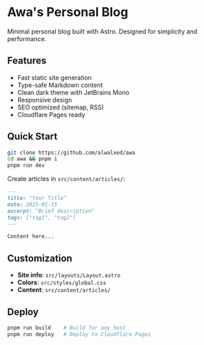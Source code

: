 # Awa's Personal Blog

Minimal personal blog built with Astro. Designed for simplicity and performance.

## Features

- Fast static site generation
- Type-safe Markdown content
- Clean dark theme with JetBrains Mono
- Responsive design
- SEO optimized (sitemap, RSS)
- Cloudflare Pages ready

## Quick Start

```bash
git clone https://github.com/alwalxed/awa
cd awa && pnpm i
pnpm run dev
```

Create articles in `src/content/articles/`:

```markdown
---
title: "Your Title"
date: 2025-01-15
excerpt: "Brief description"
tags: ["tag1", "tag2"]
---

Content here...
```

## Customization

- **Site info**: `src/layouts/Layout.astro`
- **Colors**: `src/styles/global.css`
- **Content**: `src/content/articles/`

## Deploy

```bash
pnpm run build    # Build for any host
pnpm run deploy   # Deploy to Cloudflare Pages
```

